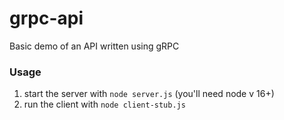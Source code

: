 # grpc-api
Basic demo of an API written using gRPC

### Usage

1. start the server with `node server.js` (you'll need node v 16+)
2. run the client with `node client-stub.js`
